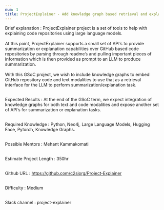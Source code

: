 ```yaml
---
num: 1
title: ProjectExplainer - Add knowledge graph based retrieval and explanation APIs for code and text modalities in documentation.
---
```

Brief explanation
: ProjectExplainer project is a set of tools to help with explaining code repositories using large language models.
<br><br>
At this point, ProjectExplainer supports a small set of API’s to provide summarization or explanation capabilities over GitHub based code repositories by parsing through readme’s and pulling important pieces of information which is then provided as prompt to an LLM to produce summarization.
<br><br>
With this GSoC project, we wish to include knowledge graphs to embed GitHub repository code and text  modalities to use that as a retrieval interface for the LLM to perform summarization/explanation task.
<br><br>

Expected Results
: At the end of the GSoC term, we expect integration of knowledge graphs for both text and code modalities and expose another set of API’s for summarization or explanation tasks.
<br><br>

Required Knowledge
: Python, Neo4j, Large Language Models, Hugging Face, Pytorch, Knowledge Graphs.
<br><br>

Possible Mentors
: Mehant Kammakomati
<br><br>

Estimate Project Length
: 350hr
<br><br>

Github URL
: <https://github.com/c2siorg/Project-Explainer>
<br><br>

Difficulty
:  Medium
<br><br>

Slack channel
: project-explainer
<br><br>